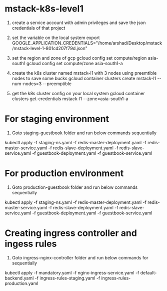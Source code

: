 # mstack-k8s-level1
1) create a service account with admin privileges and save the json credentials of that project

2) set the variable on the local system
export GOOGLE_APPLICATION_CREDENTIALS="/home/arshad/Desktop/mstack/mstack-level-1-801cd207f79d.json"

3) set the region and zone of gcp
gcloud config set compute/region asia-south1
gcloud config set compute/zone asia-south1-a

4) create the k8s cluster named mstack-l1 with 3 nodes using preemtible nodes to save some bucks
gcloud container clusters create mstack-l1 --num-nodes=3 --preemptible

5) get the k8s cluster config on your local system
gcloud container clusters get-credentials mstack-l1 --zone=asia-south1-a

# For staging environment
1) Goto staging-guestbook folder and run below commands sequentially

kubectl apply -f staging-ns.yaml -f redis-master-deployment.yaml -f redis-master-service.yaml -f redis-slave-deployment.yaml -f redis-slave-service.yaml -f guestbook-deployment.yaml -f guestbook-service.yaml

# For production environment
1) Goto production-guestbook folder and run below commands sequentially

kubectl apply -f staging-ns.yaml -f redis-master-deployment.yaml -f redis-master-service.yaml -f redis-slave-deployment.yaml -f redis-slave-service.yaml -f guestbook-deployment.yaml -f guestbook-service.yaml

# Creating ingress controller and ingess rules
1) Goto ingress-nginx-controller folder and run below commands for sequentially

kubectl apply -f mandatory.yaml -f nginx-ingress-service.yaml -f default-backend.yaml -f ingress-rules-staging.yaml -f ingress-rules-production.yaml

